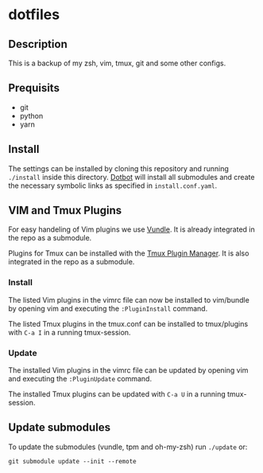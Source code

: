 # dotfiles
## Description
This is a backup of my zsh, vim, tmux, git and some other configs.

## Prequisits
 - git
 - python
 - yarn

## Install
The settings can be installed by cloning this repository and running `./install` inside this directory.
[Dotbot](https://github.com/anishathalye/dotbot) will install all submodules and create the necessary symbolic links as specified in `install.conf.yaml`.

## VIM and Tmux Plugins 
For easy handeling of Vim plugins we use [Vundle](https://github.com/gmarik/vundle). It is already integrated in the repo as a submodule. 

Plugins for Tmux can be installed with the [Tmux Plugin Manager](https://github.com/tmux-plugins/tpm). It is also integrated in the repo as a submodule.

### Install
The listed Vim plugins in the vimrc file can now be installed to vim/bundle by opening vim and executing the `:PluginInstall` command.

The listed Tmux plugins in the tmux.conf can be installed to tmux/plugins with `C-a I` in a running tmux-session. 

### Update
The installed Vim plugins in the vimrc file can be updated by opening vim and executing the `:PluginUpdate` command.

The installed Tmux plugins can be updated  with `C-a U` in a running tmux-session. 

## Update submodules
To update the submodules (vundle, tpm and oh-my-zsh) run `./update` or:

    git submodule update --init --remote
